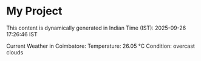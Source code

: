 # My Project

This content is dynamically generated in Indian Time (IST): 2025-09-26 17:26:46 IST


Current Weather in Coimbatore:
Temperature: 26.05 °C
Condition: overcast clouds
